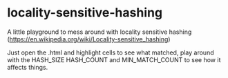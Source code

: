 # locality-sensitive-hashing

A little playground to mess around with locality sensitive hashing (https://en.wikipedia.org/wiki/Locality-sensitive_hashing)

Just open the .html and highlight cells to see what matched, play around with the HASH_SIZE HASH_COUNT and MIN_MATCH_COUNT to see how it affects things.
